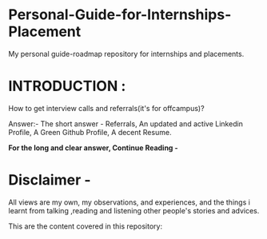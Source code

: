 # Personal-Guide-for-Internships-Placement
My personal guide-roadmap repository for internships and placements.


# INTRODUCTION :

How to get interview calls and referrals(it's for offcampus)?

Answer:- The short answer - Referrals, An updated and active Linkedin Profile, A Green Github Profile, A decent Resume.

__For the long and clear answer, Continue Reading -__


# Disclaimer - 
All views are my own, my observations, and experiences, and the things i learnt from talking ,reading and listening other people's stories and advices.

This are the content covered in this repository:

